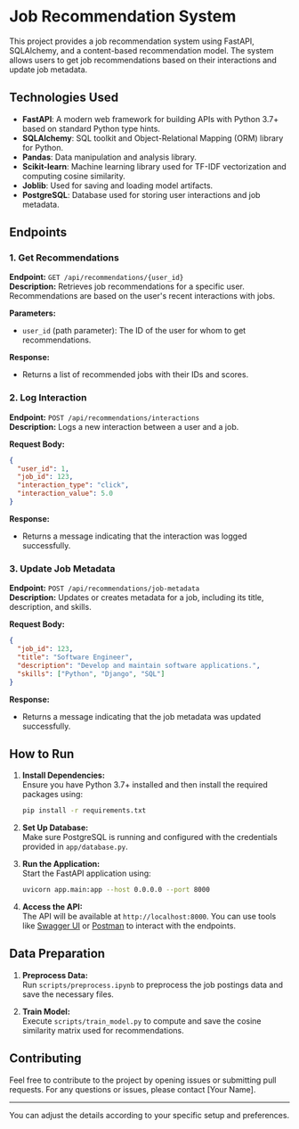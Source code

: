 
# Job Recommendation System

This project provides a job recommendation system using FastAPI, SQLAlchemy, and a content-based recommendation model. The system allows users to get job recommendations based on their interactions and update job metadata.

## Technologies Used

- **FastAPI**: A modern web framework for building APIs with Python 3.7+ based on standard Python type hints.
- **SQLAlchemy**: SQL toolkit and Object-Relational Mapping (ORM) library for Python.
- **Pandas**: Data manipulation and analysis library.
- **Scikit-learn**: Machine learning library used for TF-IDF vectorization and computing cosine similarity.
- **Joblib**: Used for saving and loading model artifacts.
- **PostgreSQL**: Database used for storing user interactions and job metadata.

## Endpoints

### 1. **Get Recommendations**

**Endpoint:** `GET /api/recommendations/{user_id}`  
**Description:** Retrieves job recommendations for a specific user. Recommendations are based on the user's recent interactions with jobs.

**Parameters:**
- `user_id` (path parameter): The ID of the user for whom to get recommendations.

**Response:**
- Returns a list of recommended jobs with their IDs and scores.

### 2. **Log Interaction**

**Endpoint:** `POST /api/recommendations/interactions`  
**Description:** Logs a new interaction between a user and a job.

**Request Body:**
```json
{
  "user_id": 1,
  "job_id": 123,
  "interaction_type": "click",
  "interaction_value": 5.0
}
```

**Response:**
- Returns a message indicating that the interaction was logged successfully.

### 3. **Update Job Metadata**

**Endpoint:** `POST /api/recommendations/job-metadata`  
**Description:** Updates or creates metadata for a job, including its title, description, and skills.

**Request Body:**
```json
{
  "job_id": 123,
  "title": "Software Engineer",
  "description": "Develop and maintain software applications.",
  "skills": ["Python", "Django", "SQL"]
}
```

**Response:**
- Returns a message indicating that the job metadata was updated successfully.

## How to Run

1. **Install Dependencies:**  
   Ensure you have Python 3.7+ installed and then install the required packages using:
   ```bash
   pip install -r requirements.txt
   ```

2. **Set Up Database:**  
   Make sure PostgreSQL is running and configured with the credentials provided in `app/database.py`.

3. **Run the Application:**  
   Start the FastAPI application using:
   ```bash
   uvicorn app.main:app --host 0.0.0.0 --port 8000
   ```

4. **Access the API:**  
   The API will be available at `http://localhost:8000`. You can use tools like [Swagger UI](http://localhost:8000/docs) or [Postman](https://www.postman.com/) to interact with the endpoints.

## Data Preparation

1. **Preprocess Data:**  
   Run `scripts/preprocess.ipynb` to preprocess the job postings data and save the necessary files.

2. **Train Model:**  
   Execute `scripts/train_model.py` to compute and save the cosine similarity matrix used for recommendations.

## Contributing

Feel free to contribute to the project by opening issues or submitting pull requests. For any questions or issues, please contact [Your Name].

---

You can adjust the details according to your specific setup and preferences.
